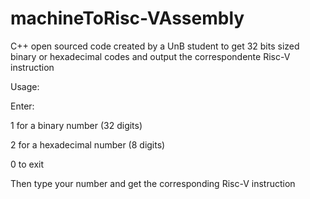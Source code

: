 # machineToRisc-VAssembly
<p>C++ open sourced code created by a UnB student to get 32 bits sized binary or hexadecimal codes and output the correspondente Risc-V instruction</p>
<p>  Usage:</p>
<p>    Enter:</p>
<p>      1 for a binary number (32 digits)</p>
<p>      2 for a hexadecimal number (8 digits)</p>
<p>      0 to exit</p>
<p>    Then type your number and get the corresponding Risc-V instruction</p>
